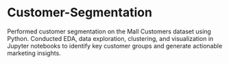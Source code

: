 # Customer-Segmentation
Performed customer segmentation on the Mall Customers dataset using Python. Conducted EDA, data exploration, clustering, and visualization in Jupyter notebooks to identify key customer groups and generate actionable marketing insights.
